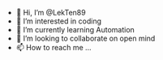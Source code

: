 - 👋 Hi, I’m @LekTen89
- 👀 I’m interested in coding
- 🌱 I’m currently learning Automation
- 💞️ I’m looking to collaborate on open mind 
- 📫 How to reach me ...

<!---
LekTen89/LekTen89 is a ✨ special ✨ repository because its `README.md` (this file) appears on your GitHub profile.
You can click the Preview link to take a look at your changes.
--->
